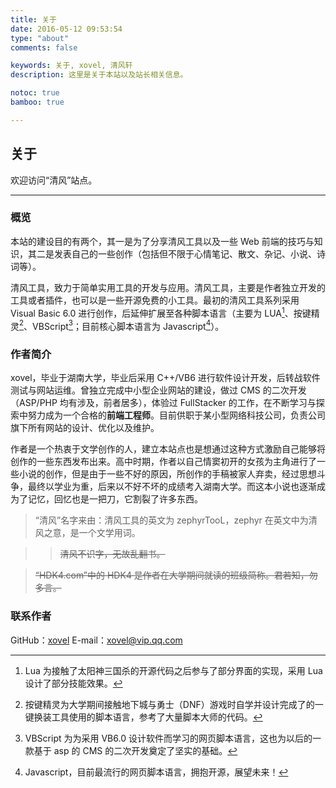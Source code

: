 ```yaml
---
title: 关于
date: 2016-05-12 09:53:54
type: "about"
comments: false

keywords: 关于, xovel, 清风轩
description: 这里是关于本站以及站长相关信息。

notoc: true
bamboo: true

---
```


## 关于

欢迎访问“清风”站点。

---

### 概览

本站的建设目的有两个，其一是为了分享清风工具以及一些 Web 前端的技巧与知识，其二是发表自己的一些创作（包括但不限于心情笔记、散文、杂记、小说、诗词等）。

清风工具，致力于简单实用工具的开发与应用。清风工具，主要是作者独立开发的工具或者插件，也可以是一些开源免费的小工具。最初的清风工具系列采用 Visual Basic 6.0 进行创作，后延伸扩展至各种脚本语言（主要为 LUA[^1]、按键精灵[^2]、VBScript[^3]；目前核心脚本语言为 Javascript[^4]）。

[^1]: Lua 为接触了太阳神三国杀的开源代码之后参与了部分界面的实现，采用 Lua 设计了部分技能效果。

[^2]: 按键精灵为大学期间接触地下城与勇士（DNF）游戏时自学并设计完成了的一键换装工具使用的脚本语言，参考了大量脚本大师的代码。

[^3]: VBScript 为为采用 VB6.0 设计软件而学习的网页脚本语言，这也为以后的一款基于 asp 的 CMS 的二次开发奠定了坚实的基础。

[^4]: Javascript，目前最流行的网页脚本语言，拥抱开源，展望未来！

### 作者简介

xovel，毕业于湖南大学，毕业后采用 C++/VB6 进行软件设计开发，后转战软件测试与网站运维。曾独立完成中小型企业网站的建设，做过 CMS 的二次开发（ASP/PHP 均有涉及，前者居多），体验过 FullStacker 的工作，在不断学习与探索中努力成为一个合格的**前端工程师**。目前供职于某小型网络科技公司，负责公司旗下所有网站的设计、优化以及维护。

作者是一个热衷于文学创作的人，建立本站点也是想通过这种方式激励自己能够将创作的一些东西发布出来。高中时期，作者以自己情窦初开的女孩为主角进行了一些小说的创作，但是由于一些不好的原因，所创作的手稿被家人弃卖，经过思想斗争，最终以学业为重，后来以不好不坏的成绩考入湖南大学。而这本小说也逐渐成为了记忆，回忆也是一把刀，它割裂了许多东西。

> “清风”名字来由：清风工具的英文为 zephyrTooL，zephyr 在英文中为清风之意，是一个文学用词。

> > ~~清风不识字，无故乱翻书。~~

> ~~“HDK4.com”中的 HDK4 是作者在大学期间就读的班级简称。君若知，勿多言。~~

### 联系作者

GitHub：[xovel](https://github.com/xovel)
E-mail：[xovel@vip.qq.com](mailto:xovel@vip.qq.com)



